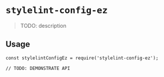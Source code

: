 # `stylelint-config-ez`

> TODO: description

## Usage

```
const stylelintConfigEz = require('stylelint-config-ez');

// TODO: DEMONSTRATE API
```
